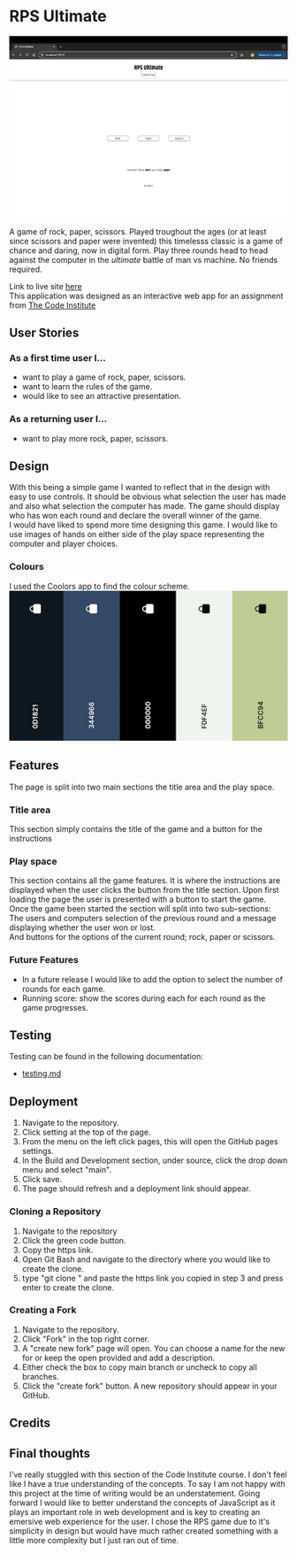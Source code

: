 # RPS Ultimate

![preview of page](/assets/images/testing/preview.png)

A game of rock, paper, scissors. Played troughout the ages (or at least since scissors and paper were invented) this timelesss classic is a game of chance and daring, now in digital form. Play three rounds head to head against the computer in the _ultimate_ battle of man vs machine. No friends required.

Link to live site [here](https://marcwalterdev.github.io/RPSultimate/) \
This application was designed as an interactive web app for an assignment from [The Code Institute](https://www.codeinstitute.net)

## User Stories

### As a first time user I...

- want to play a game of rock, paper, scissors.
- want to learn the rules of the game.
- would like to see an attractive presentation.

### As a returning user I...

- want to play more rock, paper, scissors.

## Design

With this being a simple game I wanted to reflect that in the design with easy to use controls. It should be obvious what selection the user has made and also what selection the computer has made. The game should display who has won each round and declare the overall winner of the game. \
I would have liked to spend more time designing this game. I would like to use images of hands on either side of the play space representing the computer and player choices.

### Colours

I used the Coolors app to find the colour scheme. \
![colour pallette](/assets/images/testing/pallette.jpeg)

## Features

The page is split into two main sections the title area and the play space.

### Title area

This section simply contains the title of the game and a button for the instructions

### Play space

This section contains all the game features. It is where the instructions are displayed when the user clicks the button from the title section.
Upon first loading the page the user is presented with a button to start the game. \
Once the game been started the section will split into two sub-sections: \
The users and computers selection of the previous round and a message displaying whether the user won or lost. \
And buttons for the options of the current round; rock, paper or scissors.

### Future Features

- In a future release I would like to add the option to select the number of rounds for each game.
- Running score: show the scores during each for each round as the game progresses.

## Testing

Testing can be found in the following documentation:

- [testing.md](/testing.md)

## Deployment

1. Navigate to the repository.
2. Click setting at the top of the page.
3. From the menu on the left click pages, this will open the GitHub pages settings.
4. In the Build and Development section, under source, click the drop down menu and select "main".
5. Click save.
6. The page should refresh and a deployment link should appear.

### Cloning a Repository

1. Navigate to the repository
2. Click the green code button.
3. Copy the https link.
4. Open Git Bash and navigate to the directory where you would like to create the clone.
5. type "git clone " and paste the https link you copied in step 3 and press enter to create the clone.

### Creating a Fork

1. Navigate to the repository.
2. Click "Fork" in the top right corner.
3. A "create new fork" page will open. You can choose a name for the new for or keep the open provided and add a description.
4. Either check the box to copy main branch or uncheck to copy all branches.
5. Click the "create fork" button. A new repository should appear in your GitHub.

## Credits

## Final thoughts

I've really stuggled with this section of the Code Institute course. I don't feel like I have a true understanding of the concepts. To say I am not happy with this project at the time of writing would be an understatement. Going forward I would like to better understand the concepts of JavaScript as it plays an important role in web development and is key to creating an emersive web experience for the user. I chose the RPS game due to it's simplicity in design but would have much rather created something with a little more complexity but I just ran out of time.

